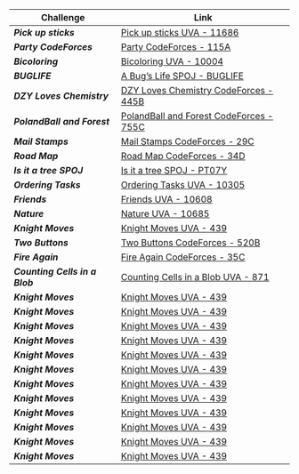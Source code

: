 | Challenge | Link |
| ------------------ | ------------------|
| ***Pick up sticks***  | [Pick up sticks UVA - 11686](https://vjudge.net/contest/479503#problem/J)|
| ***Party CodeForces***  | [Party CodeForces - 115A](https://codeforces.com/contest/115/problem/A)|
| ***Bicoloring***  | [Bicoloring UVA - 10004](https://vjudge.net/contest/479503#problem/H)|
| ***BUGLIFE***  | [A Bug’s Life SPOJ - BUGLIFE](https://www.spoj.com/problems/BUGLIFE/en/)|
| ***DZY Loves Chemistry***  | [DZY Loves Chemistry CodeForces - 445B](https://codeforces.com/problemset/problem/445/B)|
| ***PolandBall and Forest***  | [PolandBall and Forest CodeForces - 755C](https://codeforces.com/problemset/problem/755/C)|
| ***Mail Stamps***  | [Mail Stamps CodeForces - 29C](https://codeforces.com/problemset/problem/29/C)|
| ***Road Map***  | [Road Map CodeForces - 34D](https://codeforces.com/problemset/problem/34/D)|
| ***Is it a tree SPOJ***  | [Is it a tree SPOJ - PT07Y ](https://www.spoj.com/problems/PT07Y/en/)|
| ***Ordering Tasks***  | [Ordering Tasks UVA - 10305](https://vjudge.net/contest/479503#problem/G)|
| ***Friends***  | [Friends UVA - 10608](https://vjudge.net/contest/479503#problem/B)|
| ***Nature***  | [Nature UVA - 10685 ](https://vjudge.net/contest/479503#problem/C)|
| ***Knight Moves***  | [Knight Moves UVA - 439](https://vjudge.net/contest/480082#problem/B)|
| ***Two Buttons***  | [Two Buttons CodeForces - 520B](https://codeforces.com/problemset/problem/520/B)|
| ***Fire Again***  | [Fire Again CodeForces - 35C](https://codeforces.com/problemset/problem/35/C)|
| ***Counting Cells in a Blob***  | [Counting Cells in a Blob UVA - 871](https://vjudge.net/contest/480082#problem/E)|
| ***Knight Moves***  | [Knight Moves UVA - 439](https://vjudge.net/contest/480082#problem/B)|
| ***Knight Moves***  | [Knight Moves UVA - 439](https://vjudge.net/contest/480082#problem/B)|
| ***Knight Moves***  | [Knight Moves UVA - 439](https://vjudge.net/contest/480082#problem/B)|
| ***Knight Moves***  | [Knight Moves UVA - 439](https://vjudge.net/contest/480082#problem/B)|
| ***Knight Moves***  | [Knight Moves UVA - 439](https://vjudge.net/contest/480082#problem/B)|
| ***Knight Moves***  | [Knight Moves UVA - 439](https://vjudge.net/contest/480082#problem/B)|
| ***Knight Moves***  | [Knight Moves UVA - 439](https://vjudge.net/contest/480082#problem/B)|
| ***Knight Moves***  | [Knight Moves UVA - 439](https://vjudge.net/contest/480082#problem/B)|
| ***Knight Moves***  | [Knight Moves UVA - 439](https://vjudge.net/contest/480082#problem/B)|
| ***Knight Moves***  | [Knight Moves UVA - 439](https://vjudge.net/contest/480082#problem/B)|
| ***Knight Moves***  | [Knight Moves UVA - 439](https://vjudge.net/contest/480082#problem/B)|
| ***Knight Moves***  | [Knight Moves UVA - 439](https://vjudge.net/contest/480082#problem/B)|
